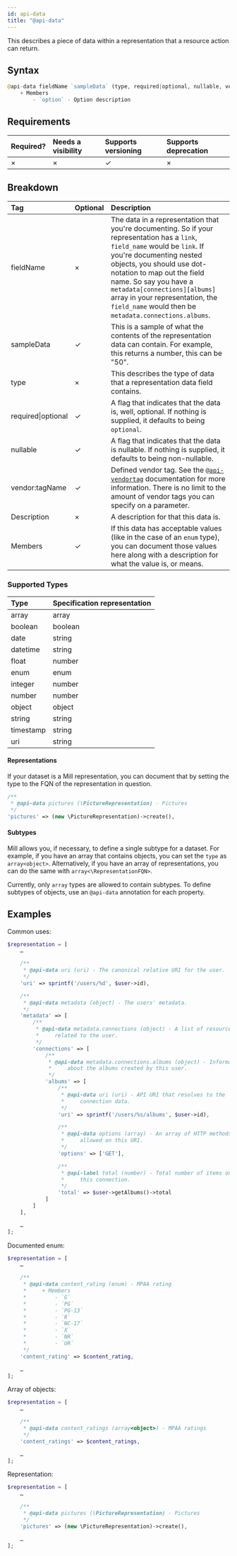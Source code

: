 ```yaml
---
id: api-data
title: "@api-data"
---
```


This describes a piece of data within a representation that a resource action can return.

## Syntax
```php
@api-data fieldName `sampleData` (type, required|optional, nullable, vendor:tagName) - Description
    + Members
        - `option` - Option description
```

## Requirements

| Required? | Needs a visibility | Supports versioning | Supports deprecation |
| :--- | :--- | :--- | :--- |
| × | × | ✓ | × |

## Breakdown

| Tag | Optional | Description |
| :--- | :--- | :--- |
| fieldName | × | The data in a representation that you're documenting. So if your representation has a `link`, `field_name` would be `link`. If you're documenting nested objects, you should use dot-notation to map out the field name. So say you have a `metadata[connections][albums]` array in your representation, the `field_name` would then be `metadata.connections.albums`. |
| sampleData | ✓ | This is a sample of what the contents of the representation data can contain. For example, this returns a number, this can be "50". |
| type | × | This describes the type of data that a representation data field contains. |
| required&vert;optional | ✓ | A flag that indicates that the data is, well, optional. If nothing is supplied, it defaults to being `optional`. |
| nullable | ✓ | A flag that indicates that the data is nullable. If nothing is supplied, it defaults to being non-nullable. |
| vendor:tagName | ✓ | Defined vendor tag. See the [`@api-vendortag`](reference/api-vendortag.md) documentation for more information. There is no limit to the amount of vendor tags you can specify on a parameter. |
| Description | × | A description for that this data is. |
| Members | ✓ | If this data has acceptable values (like in the case of an `enum` type), you can document those values here along with a description for what the value is, or means. |

### Supported Types

| Type | Specification representation |
| :--- | :--- |
| array | array |
| boolean | boolean |
| date | string |
| datetime | string |
| float | number |
| enum | enum |
| integer | number |
| number | number |
| object | object |
| string | string |
| timestamp | string |
| uri | string |

#### Representations
If your dataset is a Mill representation, you can document that by setting the type to the FQN of the representation in question.

```php
/**
 * @api-data pictures (\PictureRepresentation) - Pictures
 */
'pictures' => (new \PictureRepresentation)->create(),
```

#### Subtypes
Mill allows you, if necessary, to define a single subtype for a dataset. For example, if you have an array that contains objects, you can set the `type` as `array<object>`. Alternatively, if you have an array of representations, you can do the same with `array<\RepresentationFQN>`.

Currently, only `array` types are allowed to contain subtypes. To define subtypes of objects, use an `@api-data` annotation for each property.

## Examples
Common uses:

```php
$representation = [
    …

    /**
     * @api-data uri (uri) - The canonical relative URI for the user.
     */
    'uri' => sprintf('/users/%d', $user->id),

    /**
     * @api-data metadata (object) - The users' metadata.
     */
    'metadata' => [
        /**
         * @api-data metadata.connections (object) - A list of resource URIs
         *     related to the user.
         */
        'connections' => [
            /**
             * @api-data metadata.connections.albums (object) - Information
             *     about the albums created by this user.
             */
            'albums' => [
                /**
                 * @api-data uri (uri) - API URI that resolves to the
                 *     connection data.
                 */
                'uri' => sprintf('/users/%s/albums', $user->id),

                /**
                 * @api-data options (array) - An array of HTTP methods
                 *     allowed on this URI.
                 */
                'options' => ['GET'],

                /**
                 * @api-label total (number) - Total number of items on
                 *     this connection.
                 */
                'total' => $user->getAlbums()->total
            ]
        ]
    ],

    …
];
```

Documented enum:

```php
$representation = [
    …

    /**
     * @api-data content_rating (enum) - MPAA rating
     *     + Members
     *         - `G`
     *         - `PG`
     *         - `PG-13`
     *         - `R`
     *         - `NC-17`
     *         - `X`
     *         - `NR`
     *         - `UR`
     */
    'content_rating' => $content_rating,

    …
];
```

Array of objects:

```php
$representation = [
    …

    /**
     * @api-data content_ratings (array<object>) - MPAA ratings
     */
    'content_ratings' => $content_ratings,

    …
];
```

Representation:

```php
$representation = [
    …

    /**
     * @api-data pictures (\PictureRepresentation) - Pictures
     */
    'pictures' => (new \PictureRepresentation)->create(),

    …
];
```
